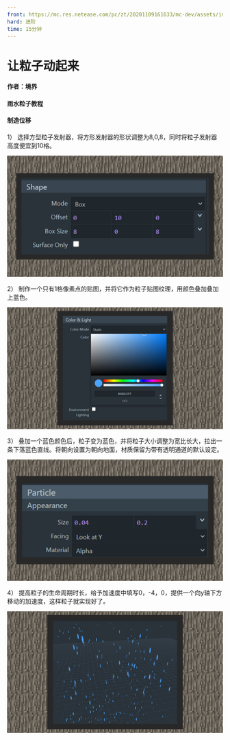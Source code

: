 ```yaml
---
front: https://mc.res.netease.com/pc/zt/20201109161633/mc-dev/assets/img/5_4.be84bb9e.jpg
hard: 进阶
time: 15分钟
---
```


# 让粒子动起来

 

#### 作者：境界

 

#### 雨水粒子教程

 

#### 制造位移

1） 选择方型粒子发射器，将方形发射器的形状调整为8,0,8，同时将粒子发射器高度便宜到10格。

![](./images/5_1.jpg)



2） 制作一个只有1格像素点的贴图，并将它作为粒子贴图纹理，用颜色叠加叠加上蓝色。

![](./images/5_2.jpg)



3） 叠加一个蓝色颜色后，粒子变为蓝色，并将粒子大小调整为宽比长大，拉出一条下落蓝色直线。将朝向设置为朝向地面，材质保留为带有透明通道的默认设定。

![](./images/5_3.jpg)



4） 提高粒子的生命周期时长，给予加速度中填写0，-4，0，提供一个向y轴下方移动的加速度，这样粒子就实现好了。

![](./images/5_4.jpg)